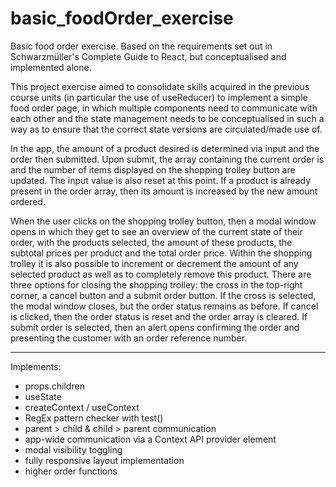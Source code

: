 # basic_foodOrder_exercise
Basic food order exercise. Based on the requirements set out in Schwarzmüller's Complete Guide to React, but conceptualised and implemented alone.

This project exercise aimed to consolidate skills acquired in the previous course units (in particular the use of useReducer) to implement a simple food order page, in which multiple components need to communicate with each other and the state management needs to be conceptualised in such a way as to ensure that the correct state versions are circulated/made use of.

In the app, the amount of a product desired is determined via input and the order then submitted. Upon submit, the array containing the current order is and the number of items displayed on the shopping trolley button are updated. The input value is also reset at this point. If a product is already present in the order array, then its amount is increased by the new amount ordered.

When the user clicks on the shopping trolley button, then a modal window opens in which they get to see an overview of the current state of their order, with the products selected, the amount of these products, the subtotal prices per product and the total order price. Within the shopping trolley it is also possible to increment or decrement the amount of any selected product as well as to completely remove this product. There are three options for closing the shopping trolley: the cross in the top-right corner, a cancel button and a submit order button. If the cross is selected, the modal window closes, but the order status remains as before. If cancel is clicked, then the order status is reset and the order array is cleared. If submit order is selected, then an alert opens confirming the order and presenting the customer with an order reference number.

---

Implements:

- props.children
- useState
- createContext / useContext
- RegEx pattern checker with test()
- parent > chíld & child > parent communication
- app-wide communication via a Context API provider element
- modal visibility toggling
- fully responsive layout implementation
- higher order functions
